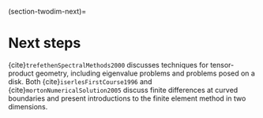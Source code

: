 (section-twodim-next)=
# Next steps

{cite}`trefethenSpectralMethods2000` discusses techniques for tensor-product geometry, including eigenvalue problems and problems posed on a disk. Both {cite}`iserlesFirstCourse1996` and {cite}`mortonNumericalSolution2005` discuss finite differences at curved boundaries and present introductions to the finite element method in two dimensions.
